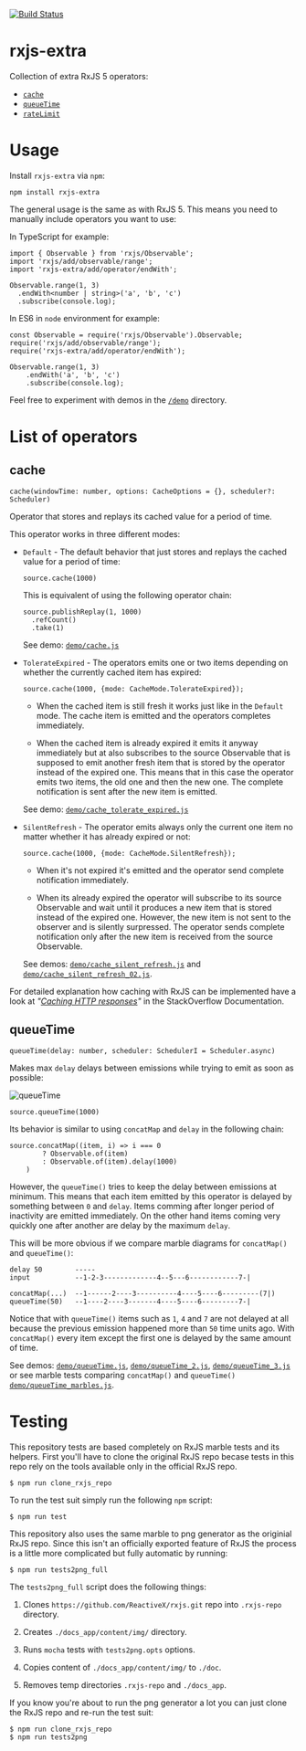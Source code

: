 [![Build Status](https://travis-ci.org/martinsik/rxjs-extra.svg?branch=master)](https://travis-ci.org/martinsik/rxjs-extra)

# rxjs-extra

Collection of extra RxJS 5 operators:

- [`cache`](https://github.com/martinsik/rxjs-extra#cache) 
- [`queueTime`](https://github.com/martinsik/rxjs-extra#queuetime) 
- [`rateLimit`](https://github.com/martinsik/rxjs-extra#ratelimit)

# Usage

Install `rxjs-extra` via `npm`:

```
npm install rxjs-extra
```

The general usage is the same as with RxJS 5. This means you need to manually include operators you want to use:

In TypeScript for example:

```
import { Observable } from 'rxjs/Observable';
import 'rxjs/add/observable/range';
import 'rxjs-extra/add/operator/endWith';

Observable.range(1, 3)
  .endWith<number | string>('a', 'b', 'c')
  .subscribe(console.log);
```

In ES6 in `node` environment for example:

```
const Observable = require('rxjs/Observable').Observable;
require('rxjs/add/observable/range');
require('rxjs-extra/add/operator/endWith');

Observable.range(1, 3)
    .endWith('a', 'b', 'c')
    .subscribe(console.log);
```

Feel free to experiment with demos in the [`/demo`](https://github.com/martinsik/rxjs-extra/tree/master/demo) directory.

# List of operators

## cache

```
cache(windowTime: number, options: CacheOptions = {}, scheduler?: Scheduler)
```

Operator that stores and replays its cached value for a period of time.

This operator works in three different modes:

- `Default` - The default behavior that just stores and replays the cached value for a period of time:
  
   ```
   source.cache(1000)
   ```

  This is equivalent of using the following operator chain:

   ```
   source.publishReplay(1, 1000)
     .refCount()
     .take(1)
   ```
      
   See demo: [`demo/cache.js`](https://github.com/martinsik/rxjs-extra/blob/master/demo/cache.js)

- `TolerateExpired` - The operators emits one or two items depending on whether the currently cached item has expired:

   ```
   source.cache(1000, {mode: CacheMode.TolerateExpired});
   ```
   
   - When the cached item is still fresh it works just like in the `Default` mode. The cache item is emitted and the operators completes immediately.
   
   - When the cached item is already expired it emits it anyway immediately but at also subscribes to the source Observable that is supposed to emit another fresh item that is stored by the operator instead of the expired one. This means that in this case the operator emits two items, the old one and then the new one. The complete notification is sent after the new item is emitted.
   
   See demo: [`demo/cache_tolerate_expired.js`](https://github.com/martinsik/rxjs-extra/blob/master/demo/cache_tolerate_expired.js)

- `SilentRefresh` - The operator emits always only the current one item no matter whether it has already expired or not:
 
   ```
   source.cache(1000, {mode: CacheMode.SilentRefresh});
   ```
 
   - When it's not expired it's emitted and the operator send complete notification immediately.
   
   - When its already expired the operator will subscribe to its source Observable and wait until it produces a new item that is stored instead of the expired one. However, the new item is not sent to the observer and is silently surpressed. The operator sends complete notification only after the new item is received from the source Observable.
   
   See demos: [`demo/cache_silent_refresh.js`](https://github.com/martinsik/rxjs-extra/blob/master/demo/cache_silent_refresh.js) and [`demo/cache_silent_refresh_02.js`](https://github.com/martinsik/rxjs-extra/blob/master/demo/cache_silent_refresh_02.js).

For detailed explanation how caching with RxJS can be implemented have a look at *"[Caching HTTP responses](https://stackoverflow.com/documentation/rxjs/8247/common-recipes/26490/caching-http-responses)"* in the StackOverflow Documentation.

## queueTime

```
queueTime(delay: number, scheduler: SchedulerI = Scheduler.async)
```

Makes max `delay` delays between emissions while trying to emit as soon as possible:

![queueTime](https://raw.githubusercontent.com/martinsik/rxjs-extra/master/doc/queueTime.png "The queueTime() operator")

```
source.queueTime(1000)
```

Its behavior is similar to using `concatMap` and `delay` in the following chain:

```
source.concatMap((item, i) => i === 0
        ? Observable.of(item)
        : Observable.of(item).delay(1000)
    )
```

However, the `queueTime()` tries to keep the delay between emissions at minimum. This means that each item emitted by this operator is delayed by something between `0` and `delay`. Items comming after longer period of inactivity are emitted immediately. On the other hand items coming very quickly one after another are delay by the maximum `delay`.

This will be more obvious if we compare marble diagrams for `concatMap()` and `queueTime()`:

```
delay 50        -----
input           --1-2-3-------------4--5---6------------7-|

concatMap(...)  --1------2----3----------4----5----6---------(7|)
queueTime(50)   --1----2----3-------4----5----6---------7-|
```

Notice that with `queueTime()` items such as `1`, `4` and `7` are not delayed at all because the previous emission happened more than `50` time units ago. With `concatMap()` every item except the first one is delayed by the same amount of time. 

See demos: [`demo/queueTime.js`](https://github.com/martinsik/rxjs-extra/blob/master/demo/queueTime.js), [`demo/queueTime_2.js`](https://github.com/martinsik/rxjs-extra/blob/master/demo/queueTime_2.js), [`demo/queueTime_3.js`](https://github.com/martinsik/rxjs-extra/blob/master/demo/queueTime_3.js) or see marble tests comparing `concatMap()` and `queueTime()` [`demo/queueTime_marbles.js`](https://github.com/martinsik/rxjs-extra/blob/master/demo/queueTime_marbles.js).

# Testing

This repository tests are based completely on RxJS marble tests and its helpers. First you'll have to clone the original RxJS repo becase tests in this repo rely on the tools available only in the official RxJS repo.
                                                                                
```
$ npm run clone_rxjs_repo
```
 
To run the test suit simply run the following `npm` script:

```
$ npm run test
```

This repository also uses the same marble to png generator as the originial RxJS repo. Since this isn't an officially exported feature of RxJS the process is a little more complicated but fully automatic by running:

```
$ npm run tests2png_full
```

The `tests2png_full` script does the following things:

1. Clones `https://github.com/ReactiveX/rxjs.git` repo into `.rxjs-repo` directory.

2. Creates `./docs_app/content/img/` directory.

3. Runs `mocha` tests with `tests2png.opts` options.

4. Copies content of `./docs_app/content/img/` to `./doc`.

5. Removes temp directories `.rxjs-repo` and `./docs_app`.

If you know you're about to run the png generator a lot you can just clone the RxJS repo and re-run the test suit:

 ```
$ npm run clone_rxjs_repo
$ npm run tests2png
 ```
